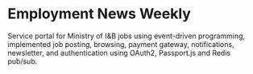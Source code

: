 # Employment News Weekly

Service portal for Ministry of I&B jobs using event-driven programming, implemented job posting, browsing, payment gateway, notifications, newsletter, and authentication using OAuth2, Passport.js and Redis pub/sub.
